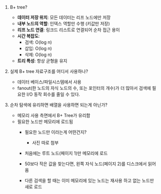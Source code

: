 1. B+ tree?
    - **데이터 저장 위치**: 모든 데이터는 리프 노드에만 저장
    - **내부 노드의 역할**: 인덱스 역할만 수행 (키값만 저장)
    - **리프 노드 연결**: 링크드 리스트로 연결되어 순차 접근 용이
    - **시간 복잡도**:
        - 검색: O(log n)
        - 삽입: O(log n)
        - 삭제: O(log n)
    - **트리 특성**: 항상 균형을 유지

2. 실제 B+ tree 자료구조를 어디서 사용하나?
    - 데이터 베이스/파일시스템에서 사용
    - fanout(한 노드의 자식 노드의 수, 또는 포인터의 개수)가 더 많아서 검색에 필요한  I/O 동작 회수를 줄일 수 있다.
3. 순차 탐색에 유리하면 배열을 사용하면 되는게 아닌가?
    - 메모리 사용 측면에서 B+ Tree가 유리함
    - 필요한 노드만 메모리에 로드됨
        - 필요한 노드만 이라는게 어떤건지?
            - 사진 따로 첨부
            
        - 처음에는 루트 노드(페이지 1)만 메모리에 로드
        - 50보다 작은 값을 찾는다면, 왼쪽 자식 노드(페이지 2)를 디스크에서 읽어옴
        - 다른 검색을 할 때는 이미 메모리에 있는 노드는 재사용 하고 없는 노드만 새로 로드
